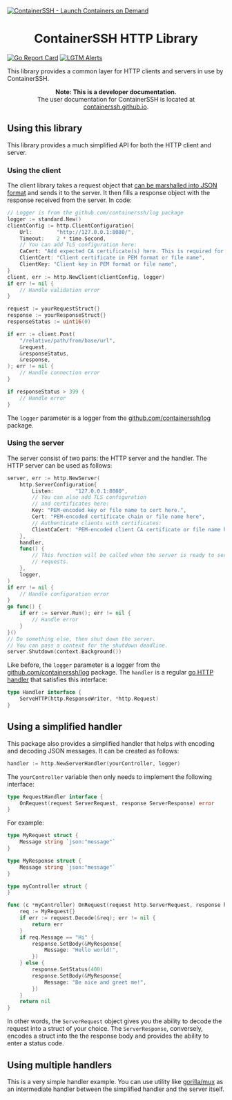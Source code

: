 [![ContainerSSH - Launch Containers on Demand](https://containerssh.github.io/images/logo-for-embedding.svg)](https://containerssh.github.io/)

<!--suppress HtmlDeprecatedAttribute -->
<h1 align="center">ContainerSSH HTTP Library</h1>

[![Go Report Card](https://goreportcard.com/badge/github.com/containerssh/http?style=for-the-badge)](https://goreportcard.com/report/github.com/containerssh/http)
[![LGTM Alerts](https://img.shields.io/lgtm/alerts/github/ContainerSSH/http?style=for-the-badge)](https://lgtm.com/projects/g/ContainerSSH/http/)

This library provides a common layer for HTTP clients and servers in use by ContainerSSH.

<p align="center"><strong>Note: This is a developer documentation.</strong><br />The user documentation for ContainerSSH is located at <a href="https://containerssh.github.io">containerssh.github.io</a>.</p>

## Using this library

This library provides a much simplified API for both the HTTP client and server.

### Using the client

The client library takes a request object that [can be marshalled into JSON format](https://gobyexample.com/json) and sends it to the server. It then fills a response object with the response received from the server. In code:

```go
// Logger is from the github.com/containerssh/log package
logger := standard.New()
clientConfig := http.ClientConfiguration{
    Url:        "http://127.0.0.1:8080/",
    Timeout:    2 * time.Second,
    // You can add TLS configuration here:
    CaCert: "Add expected CA certificate(s) here. This is required for HTTPS servers on Windows due to golang##16736",
    ClientCert: "Client certificate in PEM format or file name",
    ClientKey: "Client key in PEM format or file name",
}
client, err := http.NewClient(clientConfig, logger)
if err != nil {
    // Handle validation error
}

request := yourRequestStruct{}
response := yourResponseStruct{}
responseStatus := uint16(0)

if err := client.Post(
    "/relative/path/from/base/url",
    &request,
    &responseStatus,
    &response,
); err != nil {
    // Handle connection error
}

if responseStatus > 399 {
    // Handle error
}
```

The `logger` parameter is a logger from the [github.com/containerssh/log](https://github.com/containerssh/log) package.

### Using the server

The server consist of two parts: the HTTP server and the handler. The HTTP server can be used as follows:

```go
server, err := http.NewServer(
    http.ServerConfiguration{
        Listen:       "127.0.0.1:8080",
        // You can also add TLS configuration
        // and certificates here:
        Key: "PEM-encoded key or file name to cert here.",
        Cert: "PEM-encoded certificate chain or file name here",
        // Authenticate clients with certificates:
        ClientCaCert: "PEM-encoded client CA certificate or file name here",
    },
    handler,
    func() {
        // This function will be called when the server is ready to serve
        // requests. 
    },
    logger,
)
if err != nil {
    // Handle configuration error
}
go func() {
    if err := server.Run(); err != nil {
        // Handle error
    }
}()
// Do something else, then shut down the server.
// You can pass a context for the shutdown deadline.
server.Shutdown(context.Background())
```

Like before, the `logger` parameter is a logger from the [github.com/containerssh/log](https://github.com/containerssh/log) package. The `handler` is a regular [go HTTP handler](https://golang.org/pkg/net/http/#Handler) that satisfies this interface:

```go
type Handler interface {
    ServeHTTP(http.ResponseWriter, *http.Request)
}
```

## Using a simplified handler

This package also provides a simplified handler that helps with encoding and decoding JSON messages. It can be created as follows:

```go
handler := http.NewServerHandler(yourController, logger)
```

The `yourController` variable then only needs to implement the following interface:

```go
type RequestHandler interface {
	OnRequest(request ServerRequest, response ServerResponse) error
}
```

For example:

```go
type MyRequest struct {
    Message string `json:"message"`
}

type MyResponse struct {
    Message string `json:"message"`
}

type myController struct {
}

func (c *myController) OnRequest(request http.ServerRequest, response http.ServerResponse) error {
    req := MyRequest{}
	if err := request.Decode(&req); err != nil {
		return err
	}
	if req.Message == "Hi" {
		response.SetBody(&MyResponse{
			Message: "Hello world!",
		})
	} else {
        response.SetStatus(400)
		response.SetBody(&MyResponse{
			Message: "Be nice and greet me!",
		})
	}
	return nil
}
```

In other words, the `ServerRequest` object gives you the ability to decode the request into a struct of your choice. The `ServerResponse`, conversely, encodes a struct into the the response body and provides the ability to enter a status code.

## Using multiple handlers

This is a very simple handler example. You can use utility like [gorilla/mux](https://github.com/gorilla/mux) as an intermediate handler between the simplified handler and the server itself.
